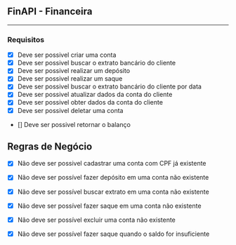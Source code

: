 ## FinAPI - Financeira

----

### Requisitos 
- [X] Deve ser possivel criar uma conta
- [x] Deve ser possivel buscar o extrato bancário do cliente
- [X] Deve ser possivel realizar um depósito
- [X] Deve ser possivel realizar um saque
- [X] Deve ser possivel buscar o extrato bancário do cliente por data
- [X] Deve ser possivel atualizar dados da conta do cliente
- [X] Deve ser possivel obter dados da conta do cliente
- [X] Deve ser possivel deletar uma conta
- [] Deve ser possivel retornar o balanço


## Regras de Negócio 
- [X] Não deve ser possivel cadastrar uma conta com CPF já existente
- [x] Não deve ser possível fazer depósito em uma conta não existente
- [X] Não deve ser possível buscar extrato em uma conta não existente
- [X] Não deve ser possível fazer saque em uma conta não existente 
- [X] Não deve ser possível excluir uma conta não existente
- [X] Não deve ser possível fazer saque quando o saldo for insuficiente
  